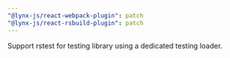 ```yaml
---
"@lynx-js/react-webpack-plugin": patch
"@lynx-js/react-rsbuild-plugin": patch
---
```


Support rstest for testing library using a dedicated testing loader.
